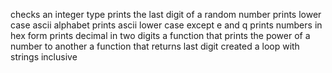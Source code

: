 checks an integer type
prints the last digit of a random number
prints lower case ascii alphabet
prints ascii lower case except e and q
prints numbers in hex form
prints decimal in two digits
a function that prints the power of a number to another
a function that returns last digit
created a loop with strings inclusive
